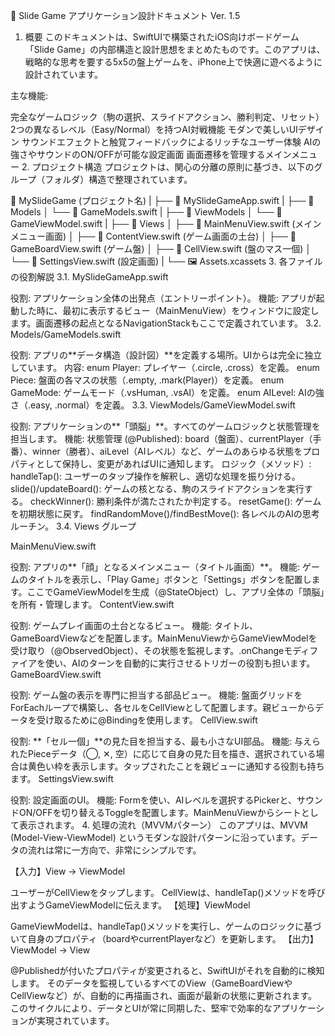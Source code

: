 📝 Slide Game アプリケーション設計ドキュメント Ver. 1.5
1. 概要
このドキュメントは、SwiftUIで構築されたiOS向けボードゲーム「Slide Game」の内部構造と設計思想をまとめたものです。このアプリは、戦略的な思考を要する5x5の盤上ゲームを、iPhone上で快適に遊べるように設計されています。

主な機能:

完全なゲームロジック（駒の選択、スライドアクション、勝利判定、リセット）
2つの異なるレベル（Easy/Normal）を持つAI対戦機能
モダンで美しいUIデザイン
サウンドエフェクトと触覚フィードバックによるリッチなユーザー体験
AIの強さやサウンドのON/OFFが可能な設定画面
画面遷移を管理するメインメニュー
2. プロジェクト構造
プロジェクトは、関心の分離の原則に基づき、以下のグループ（フォルダ）構造で整理されています。

📁 MySlideGame (プロジェクト名)
|
├── 📄 MySlideGameApp.swift
|
├── 📁 Models
│   └── 📄 GameModels.swift
|
├── 📁 ViewModels
│   └── 📄 GameViewModel.swift
|
├── 📁 Views
│   ├── 📄 MainMenuView.swift  (メインメニュー画面)
│   ├── 📄 ContentView.swift     (ゲーム画面の土台)
│   ├── 📄 GameBoardView.swift   (ゲーム盤)
│   ├── 📄 CellView.swift        (盤のマス一個)
│   └── 📄 SettingsView.swift    (設定画面)
|
└── 🖼️ Assets.xcassets
3. 各ファイルの役割解説
3.1. MySlideGameApp.swift

役割: アプリケーション全体の出発点（エントリーポイント）。
機能: アプリが起動した時に、最初に表示するビュー（MainMenuView）をウィンドウに設定します。画面遷移の起点となるNavigationStackもここで定義されています。
3.2. Models/GameModels.swift

役割: アプリの**データ構造（設計図）**を定義する場所。UIからは完全に独立しています。
内容:
enum Player: プレイヤー（.circle, .cross）を定義。
enum Piece: 盤面の各マスの状態（.empty, .mark(Player)）を定義。
enum GameMode: ゲームモード（.vsHuman, .vsAI）を定義。
enum AILevel: AIの強さ（.easy, .normal）を定義。
3.3. ViewModels/GameViewModel.swift

役割: アプリケーションの**「頭脳」**。すべてのゲームロジックと状態管理を担当します。
機能:
状態管理 (@Published): board（盤面）、currentPlayer（手番）、winner（勝者）、aiLevel（AIレベル）など、ゲームのあらゆる状態をプロパティとして保持し、変更があればUIに通知します。
ロジック（メソッド）:
handleTap(): ユーザーのタップ操作を解釈し、適切な処理を振り分ける。
slide()/updateBoard(): ゲームの核となる、駒のスライドアクションを実行する。
checkWinner(): 勝利条件が満たされたか判定する。
resetGame(): ゲームを初期状態に戻す。
findRandomMove()/findBestMove(): 各レベルのAIの思考ルーチン。
3.4. Views グループ

MainMenuView.swift

役割: アプリの**「顔」となるメインメニュー（タイトル画面）**。
機能: ゲームのタイトルを表示し、「Play Game」ボタンと「Settings」ボタンを配置します。ここでGameViewModelを生成（@StateObject）し、アプリ全体の「頭脳」を所有・管理します。
ContentView.swift

役割: ゲームプレイ画面の土台となるビュー。
機能: タイトル、GameBoardViewなどを配置します。MainMenuViewからGameViewModelを受け取り（@ObservedObject）、その状態を監視します。.onChangeモディファイアを使い、AIのターンを自動的に実行させるトリガーの役割も担います。
GameBoardView.swift

役割: ゲーム盤の表示を専門に担当する部品ビュー。
機能: 盤面グリッドをForEachループで構築し、各セルをCellViewとして配置します。親ビューからデータを受け取るために@Bindingを使用します。
CellView.swift

役割: **「セル一個」**の見た目を担当する、最も小さなUI部品。
機能: 与えられたPieceデータ（◯, ✕, 空）に応じて自身の見た目を描き、選択されている場合は黄色い枠を表示します。タップされたことを親ビューに通知する役割も持ちます。
SettingsView.swift

役割: 設定画面のUI。
機能: Formを使い、AIレベルを選択するPickerと、サウンドON/OFFを切り替えるToggleを配置します。MainMenuViewからシートとして表示されます。
4. 処理の流れ（MVVMパターン）
このアプリは、MVVM (Model-View-ViewModel) というモダンな設計パターンに沿っています。データの流れは常に一方向で、非常にシンプルです。

【入力】View → ViewModel

ユーザーがCellViewをタップします。
CellViewは、handleTap()メソッドを呼び出すようGameViewModelに伝えます。
【処理】ViewModel

GameViewModelは、handleTap()メソッドを実行し、ゲームのロジックに基づいて自身のプロパティ（boardやcurrentPlayerなど）を更新します。
【出力】ViewModel → View

@Publishedが付いたプロパティが変更されると、SwiftUIがそれを自動的に検知します。
そのデータを監視しているすべてのView（GameBoardViewやCellViewなど）が、自動的に再描画され、画面が最新の状態に更新されます。
このサイクルにより、データとUIが常に同期した、堅牢で効率的なアプリケーションが実現されています。

